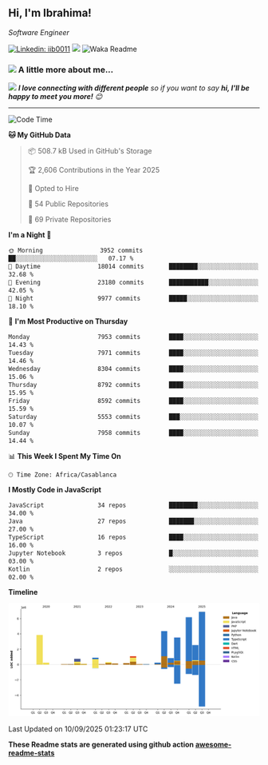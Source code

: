 <h2>Hi, I'm Ibrahima! </h2>
<p><em>Software Engineer 
</em></p>


[![Linkedin: iib0011](https://img.shields.io/badge/-iib0011-blue?style=flat-square&logo=Linkedin&logoColor=white&link=https://www.linkedin.com/in/iib0011/)](https://www.linkedin.com/in/iib0011/)
![](https://visitor-badge.glitch.me/badge?page_id=iib0011)
![Waka Readme](https://github.com/iib0011/iib0011/workflows/Waka%20Readme/badge.svg)


### <img src="https://media.giphy.com/media/VgCDAzcKvsR6OM0uWg/giphy.gif" width="50"> A little more about me...  


<img src="https://media.giphy.com/media/LnQjpWaON8nhr21vNW/giphy.gif" width="60"> <em><b>I love connecting with different people</b> so if you want to say <b>hi, I'll be happy to meet you more!</b> 😊</em>

---
<!--START_SECTION:waka-->
![Code Time](http://img.shields.io/badge/Code%20Time-5%2C454%20hrs%2044%20mins-blue)

**🐱 My GitHub Data** 

> 📦 508.7 kB Used in GitHub's Storage 
 > 
> 🏆 2,606 Contributions in the Year 2025
 > 
> 💼 Opted to Hire
 > 
> 📜 54 Public Repositories 
 > 
> 🔑 69 Private Repositories 
 > 
**I'm a Night 🦉** 

```text
🌞 Morning                3952 commits        ██░░░░░░░░░░░░░░░░░░░░░░░   07.17 % 
🌆 Daytime                18014 commits       ████████░░░░░░░░░░░░░░░░░   32.68 % 
🌃 Evening                23180 commits       ███████████░░░░░░░░░░░░░░   42.05 % 
🌙 Night                  9977 commits        █████░░░░░░░░░░░░░░░░░░░░   18.10 % 
```
📅 **I'm Most Productive on Thursday** 

```text
Monday                   7953 commits        ████░░░░░░░░░░░░░░░░░░░░░   14.43 % 
Tuesday                  7971 commits        ████░░░░░░░░░░░░░░░░░░░░░   14.46 % 
Wednesday                8304 commits        ████░░░░░░░░░░░░░░░░░░░░░   15.06 % 
Thursday                 8792 commits        ████░░░░░░░░░░░░░░░░░░░░░   15.95 % 
Friday                   8592 commits        ████░░░░░░░░░░░░░░░░░░░░░   15.59 % 
Saturday                 5553 commits        ███░░░░░░░░░░░░░░░░░░░░░░   10.07 % 
Sunday                   7958 commits        ████░░░░░░░░░░░░░░░░░░░░░   14.44 % 
```


📊 **This Week I Spent My Time On** 

```text
🕑︎ Time Zone: Africa/Casablanca
```

**I Mostly Code in JavaScript** 

```text
JavaScript               34 repos            ████████░░░░░░░░░░░░░░░░░   34.00 % 
Java                     27 repos            ███████░░░░░░░░░░░░░░░░░░   27.00 % 
TypeScript               16 repos            ████░░░░░░░░░░░░░░░░░░░░░   16.00 % 
Jupyter Notebook         3 repos             █░░░░░░░░░░░░░░░░░░░░░░░░   03.00 % 
Kotlin                   2 repos             ░░░░░░░░░░░░░░░░░░░░░░░░░   02.00 % 
```



**Timeline**

![Lines of Code chart](https://raw.githubusercontent.com/iib0011/iib0011/master/assets/bar_graph.png)


 Last Updated on 10/09/2025 01:23:17 UTC
<!--END_SECTION:waka-->

**These Readme stats are generated using github action [awesome-readme-stats](https://github.com/iib0011/waka-readme-stats)**
